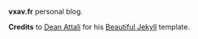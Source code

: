**vxav.fr** personal blog. 

**Credits** to [Dean Attali](http://deanattali.com) for his [Beautiful Jekyll](http://deanattali.com/beautiful-jekyll) template. 
